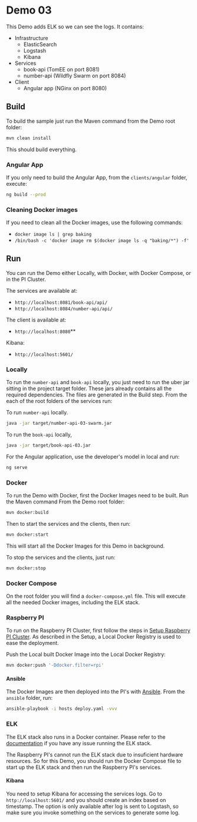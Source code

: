 # Demo 03

This Demo adds ELK so we can see the logs. It contains:

* Infrastructure
    * ElasticSearch
    * Logstash
    * Kibana
* Services
    * book-api (TomEE on port 8081)
    * number-api (Wildfly Swarm on port 8084)
* Client
    * Angular app (NGinx on port 8080)

## Build

To build the sample just run the Maven command from the Demo root folder:

```bash
mvn clean install
```

This should build everything.

### Angular App

If you only need to build the Angular App, from the `clients/angular` folder, execute:

```bash
ng build --prod
```

### Cleaning Docker images

If you need to clean all the Docker images, use the following commands:

* `docker image ls | grep baking`
* `/bin/bash -c 'docker image rm $(docker image ls -q "baking/*") -f'`

## Run

You can run the Demo either Locally, with Docker, with Docker Compose, or in the PI Cluster.

The services are available at:
* `http://localhost:8081/book-api/api/`
* `http://localhost:8084/number-api/api/`

The client is available at:
* `http://localhost:8080`**

Kibana:
* `http://localhost:5601/`

### Locally

To run the `number-api` and `book-api` locally, you just need to run the uber jar sitting in the project target folder. 
These jars already contains all the required dependencies. The files are generated in the Build step. From the each of 
the root folders of the services run:

To run `number-api` locally.

```bash
java -jar target/number-api-03-swarm.jar
```

To run the `book-api` locally, 

```bash
java -jar target/book-api-03.jar
```

For the Angular application, use the developer's model in local and run:

```bash
ng serve
```

### Docker

To run the Demo with Docker, first the Docker Images need to be built. Run the Maven command From the Demo root folder:

```bash
mvn docker:build
```

Then to start the services and the clients, then run:

```bash
mvn docker:start
```

This will start all the Docker Images for this Demo in background.

To stop the services and the clients, just run:

```bash
mvn docker:stop
```

### Docker Compose

On the root folder you will find a `docker-compose.yml` file. This will execute all the needed Docker images, including
the ELK stack.

### Raspberry PI

To run on the Raspberry PI Cluster, first follow the steps in [Setup Raspberry PI Cluster](../setup/README.md). As 
described in the Setup, a Local Docker Registry is used to ease the deployment.

Push the Local built Docker Image into the Local Docker Registry: 

```bash
mvn docker:push '-Ddocker.filter=rpi'
```

#### Ansible
The Docker Images are then deployed into the PI's with [Ansible](http://ansible.com). From the `ansible` folder, run:

```bash
ansible-playbook -i hosts deploy.yaml -vvv
```

### ELK
The ELK stack also runs in a Docker container. Please refer to the [documentation](http://elk-docker.readthedocs.io/) if
you have any issue running the ELK stack. 

The Raspberry PI's cannot run the ELK stack due to insuficient hardware resources. So for this Demo, you should run the
Docker Compose file to start up the ELK stack and then run the Raspberry PI's services.

#### Kibana
You need to setup Kibana for accessing the services logs. Go to `http://localhost:5601/` and you should create an index
based on timestamp. The option is only available after log is sent to Logstash, so make sure you invoke something on the
services to generate some log.
